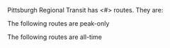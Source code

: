 Pittsburgh Regional Transit has <#> routes. They are:

The following routes are peak-only

The following routes are all-time